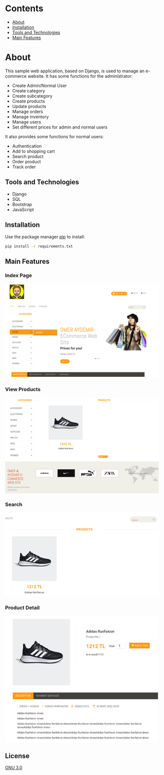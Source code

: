 # Contents
* [About](#about)
* [Installation](#installation)
* [Tools and Technologies](#tools-and-technologies)
* [Main Features](#main-features)


# About

This sample web application, based on Django, is used to manage an e-commerce website. 
It has some functions for the administrator:

* Create Admin/Normal User
* Create category
* Create subcategory
* Create products
* Update products
* Manage orders
* Manage inventory
* Manage users
* Set different prices for admin and normal users

It also provides some functions for normal users:

* Authentication
* Add to shopping cart
* Search product
* Order product
* Track order

## Tools and Technologies

* Django
* SQL
* Bootstrap
* JavaScript

## Installation

Use the package manager [pip](https://pip.pypa.io/en/stable/) to install:

```bash
pip install -r requirements.txt
```
## Main Features

### Index Page
![Index Page](./static/gitImages/index.png)
### View Products
![View Products](./static/gitImages/products.png)

### Search 
![Search](./static/gitImages/searchpro.png)

### Product Detail
![Dynamo Db](./static/gitImages/prodetail.png)

## License
[GNU 3.0](https://github.com/omeraydemirr/driver-upgrade/blob/20574bfa70063ccf53e5fbc0084075671875a390/LICENSE)
